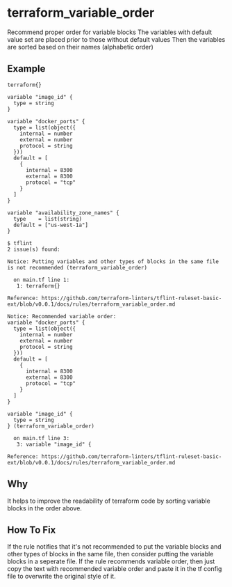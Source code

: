 # terraform_variable_order

Recommend proper order for variable blocks
The variables with default value set are placed prior to those without default values
Then the variables are sorted based on their names (alphabetic order)

## Example

```hcl
terraform{}

variable "image_id" {
  type = string
}

variable "docker_ports" {
  type = list(object({
    internal = number
    external = number
    protocol = string
  }))
  default = [
    {
      internal = 8300
      external = 8300
      protocol = "tcp"
    }
  ]
}

variable "availability_zone_names" {
  type    = list(string)
  default = ["us-west-1a"]
}
```

```
$ tflint
2 issue(s) found:

Notice: Putting variables and other types of blocks in the same file is not recommended (terraform_variable_order)

  on main.tf line 1:
   1: terraform{}

Reference: https://github.com/terraform-linters/tflint-ruleset-basic-ext/blob/v0.0.1/docs/rules/terraform_variable_order.md

Notice: Recommended variable order:
variable "docker_ports" {
  type = list(object({
    internal = number
    external = number
    protocol = string
  }))
  default = [
    {
      internal = 8300
      external = 8300
      protocol = "tcp"
    }
  ]
}

variable "image_id" {
  type = string
} (terraform_variable_order)

  on main.tf line 3:
   3: variable "image_id" {

Reference: https://github.com/terraform-linters/tflint-ruleset-basic-ext/blob/v0.0.1/docs/rules/terraform_variable_order.md
```

## Why
It helps to improve the readability of terraform code by sorting variable blocks in the order above.

## How To Fix
If the rule notifies that it's not recommended to put the variable blocks and other types of blocks in the same file, then consider putting the variable blocks in a seperate file.
If the rule recommends variable order, then just copy the text with recommended variable order and paste it in the tf config file to overwrite the original style of it.